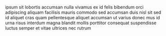 ipsum sit lobortis accumsan nulla vivamus ex id felis bibendum orci adipiscing
aliquam facilisis mauris commodo sed accumsan duis nisl sit sed id aliquet cras
quam pellentesque aliquet accumsan ut varius donec mus id urna risus interdum
magna blandit mollis porttitor consequat suspendisse luctus semper et vitae
ultrices nec rutrum